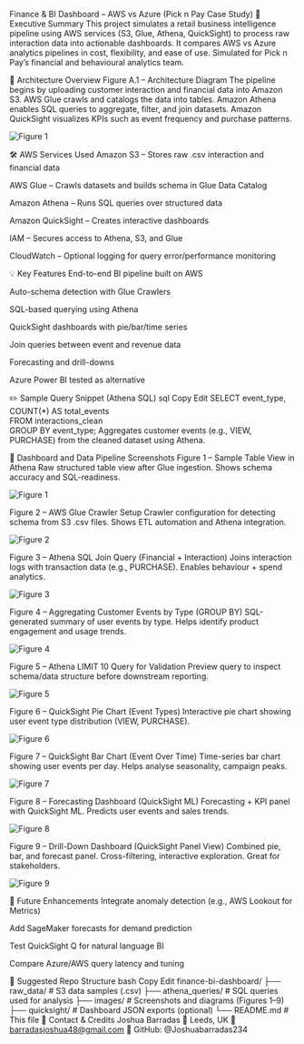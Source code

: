 Finance & BI Dashboard – AWS vs Azure (Pick n Pay Case Study)
📌 Executive Summary
This project simulates a retail business intelligence pipeline using AWS services (S3, Glue, Athena, QuickSight) to process raw interaction data into actionable dashboards. It compares AWS vs Azure analytics pipelines in cost, flexibility, and ease of use. Simulated for Pick n Pay’s financial and behavioural analytics team.

🧠 Architecture Overview
Figure A.1 – Architecture Diagram
The pipeline begins by uploading customer interaction and financial data into Amazon S3.
AWS Glue crawls and catalogs the data into tables.
Amazon Athena enables SQL queries to aggregate, filter, and join datasets.
Amazon QuickSight visualizes KPIs such as event frequency and purchase patterns.

![Figure 1](images/Figure%201.png)


🛠️ AWS Services Used
Amazon S3 – Stores raw .csv interaction and financial data

AWS Glue – Crawls datasets and builds schema in Glue Data Catalog

Amazon Athena – Runs SQL queries over structured data

Amazon QuickSight – Creates interactive dashboards

IAM – Secures access to Athena, S3, and Glue

CloudWatch – Optional logging for query error/performance monitoring

💡 Key Features
End-to-end BI pipeline built on AWS

Auto-schema detection with Glue Crawlers

SQL-based querying using Athena

QuickSight dashboards with pie/bar/time series

Join queries between event and revenue data

Forecasting and drill-downs

Azure Power BI tested as alternative

✏️ Sample Query Snippet (Athena SQL)
sql
Copy
Edit
SELECT event_type, COUNT(*) AS total_events  
FROM interactions_clean  
GROUP BY event_type;
Aggregates customer events (e.g., VIEW, PURCHASE) from the cleaned dataset using Athena.

📸 Dashboard and Data Pipeline Screenshots
Figure 1 – Sample Table View in Athena
Raw structured table view after Glue ingestion. Shows schema accuracy and SQL-readiness.

![Figure 1](images/Figure%201.png)

Figure 2 – AWS Glue Crawler Setup
Crawler configuration for detecting schema from S3 .csv files. Shows ETL automation and Athena integration.

![Figure 2](images/Figure%201.png)

Figure 3 – Athena SQL Join Query (Financial + Interaction)
Joins interaction logs with transaction data (e.g., PURCHASE). Enables behaviour + spend analytics.

![Figure 3](images/Figure%201.png)

Figure 4 – Aggregating Customer Events by Type (GROUP BY)
SQL-generated summary of user events by type. Helps identify product engagement and usage trends.

![Figure 4](images/Figure%201.png)

Figure 5 – Athena LIMIT 10 Query for Validation
Preview query to inspect schema/data structure before downstream reporting.

![Figure 5](images/Figure%201.png)

Figure 6 – QuickSight Pie Chart (Event Types)
Interactive pie chart showing user event type distribution (VIEW, PURCHASE).

![Figure 6](images/Figure%201.png)

Figure 7 – QuickSight Bar Chart (Event Over Time)
Time-series bar chart showing user events per day. Helps analyse seasonality, campaign peaks.

![Figure 7](images/Figure%201.png)

Figure 8 – Forecasting Dashboard (QuickSight ML)
Forecasting + KPI panel with QuickSight ML. Predicts user events and sales trends.

![Figure 8](images/Figure%201.png)

Figure 9 – Drill-Down Dashboard (QuickSight Panel View)
Combined pie, bar, and forecast panel. Cross-filtering, interactive exploration. Great for stakeholders.

![Figure 9](images/Figure%201.png)

🌱 Future Enhancements
Integrate anomaly detection (e.g., AWS Lookout for Metrics)

Add SageMaker forecasts for demand prediction

Test QuickSight Q for natural language BI

Compare Azure/AWS query latency and tuning

📁 Suggested Repo Structure
bash
Copy
Edit
finance-bi-dashboard/
├── raw_data/         # S3 data samples (.csv)
├── athena_queries/   # SQL queries used for analysis
├── images/           # Screenshots and diagrams (Figures 1–9)
├── quicksight/       # Dashboard JSON exports (optional)
└── README.md         # This file
👤 Contact & Credits
Joshua Barradas
📍 Leeds, UK
📧 barradasjoshua48@gmail.com
🔗 GitHub: @Joshuabarradas234
